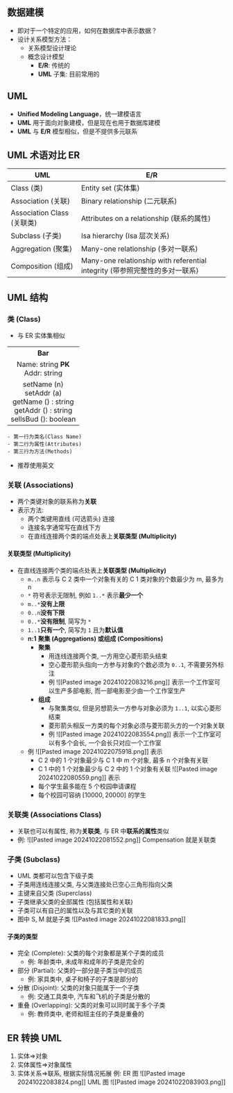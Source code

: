 ## 数据建模
- 即对于一个特定的应用，如何在数据库中表示数据？
- 设计关系模型方法：
	- 关系模型设计理论
	- 概念设计模型
	    - **E/R**: 传统的
	    - **UML** 子集:  目前常用的

## UML
- **Unified Modeling Language**，统一建模语言
- **UML** 用于面向对象建模，但是现在也用于数据库建模
- **UML** 与 **E/R** 模型相似，但是不提供多元联系

## UML 术语对比 ER
| UML                     | E/R                                                             |
| ----------------------- | --------------------------------------------------------------- |
| Class (类)               | Entity set (实体集)                                                |
| Association (关联)        | Binary relationship (二元联系)                                      |
| Association Class (关联类) | Attributes on a relationship (联系的属性)                            |
| Subclass (子类)           | Isa hierarchy (Isa 层次关系)                                        |
| Aggregation (聚集)        | Many-one relationship (多对一联系)                                   |
| Composition (组成)        | Many-one relationship with referential integrity (带参照完整性的多对一联系) |
## UML 结构
### 类 (Class)
- 与 ER 实体集相似

<table>
    <tr>
        <th style="text-align: center;">
        Bar
        </th>
    </tr>
    <tr>
        <td style="text-align: center;">Name: string <strong>PK</strong><br>Addr: string</td>
    </tr>
    <tr>
        <td style="text-align: center;">setName (n)<br>setAddr (a)<br>getName () : string<br>getAddr () : string<br>sellsBud (): boolean</td>
    </tr>
</table>

	- 第一行为类名(Class Name)
	- 第二行为属性(Attributes)
	- 第三行为方法(Methods)

- 推荐使用英文

### 关联 (Associations)
- 两个类键对象的联系称为**关联**
- 表示方法:
	- 两个类键用直线 (可选箭头) 连接
	- 连接名字通常写在直线下方
	- 在直线连接两个类的端点处表上**关联类型 (Multiplicity)**

#### 关联类型 (Multiplicity)
- 在直线连接两个类的端点处表上**关联类型 (Multiplicity)**
	- `m..n` 表示与 C 2 类中一个对象有关的 C 1 类对象的个数最少为 m, 最多为 n
	- `*` 符号表示无限制, 例如 `1..*` 表示**最少一个**
	- `m..*`**没有上限**
	- `0..n`**没有下限**
	- `0..*`**没有限制**, 简写为 `*`
	- `1..1`**只有一个**, 简写为 `1` 且为**默认值**
	- **n:1** **聚集 (Aggregations) 或组成 (Compositions)**
		- **聚集**
			- 用连线连接两个类, 一方用空心菱形箭头结束
			- 空心菱形箭头指向一方参与对象的个数必须为 `0..1`, 不需要另外标注
			- 例
				![[Pasted image 20241022083216.png]]
				表示一个工作室可以生产多部电影, 而一部电影至少由一个工作室生产
		- **组成**
			- 与聚集类似, 但是另想箭头一方参与对象必须为 `1..1`, 以实心菱形结束
			- 菱形箭头相反一方类的每个对象必须与菱形箭头方的一个对象关联
			- 例
				![[Pasted image 20241022083554.png]]
				表示一个工作室可以有多个会长, 一个会长只对应一个工作室
	- 例
		![[Pasted image 20241022075918.png]]
		表示
		- C 2 中的 1 个对象最少与 C 1 中 m 个对象, 最多 n 个对象有关联
		- C 1 中的 1 个对象最少与 C 2 中的 1 个对象有关联
		![[Pasted image 20241022080559.png]]
		表示
		- 每个学生最多能在 5 个校园申请课程
		- 每个校园可容纳 $[10000,20000]$ 的学生
### 关联类 (Associations Class)
- 关联也可以有属性, 称为**关联类**, 与 ER 中**联系的属性**类似
- 例:
	![[Pasted image 20241022081552.png]]
Compensation 就是关联类

### 子类 (Subclass)
- UML 类都可以包含下级子类
- 子类用连线连接父类, 与父类连接处已空心三角形指向父类
- 主键来自父类 (Superclass)
- 子类继承父类的全部属性 (包括属性和关联)
- 子类可以有自己的属性以及与其它类的关联
- 图中 S, M 就是子类
	![[Pasted image 20241022081833.png]]
#### 子类的类型
- 完全 (Complete): 父类的每个对象都是某个子类的成员
	- 例: 年龄类中, 未成年和成年的子类是完全的
- 部分 (Partial): 父类的一部分是子类当中的成员
	- 例: 家具类中, 桌子和椅子的子类是部分的
- 分散 (Disjoint): 父类的对象只能属于一个子类
	- 例: 交通工具类中, 汽车和飞机的子类是分散的
- 重叠 (Overlapping): 父类的对象可以同时属于多个子类
	- 例: 教师类中, 老师和班主任的子类是重叠的
## ER 转换 UML
1. 实体=>对象
2. 实体属性=>对象属性
3. 实体关系=>联系, 根据实际情况拓展
例: 
ER 图
![[Pasted image 20241022083824.png]]
UML 图
![[Pasted image 20241022083903.png]]